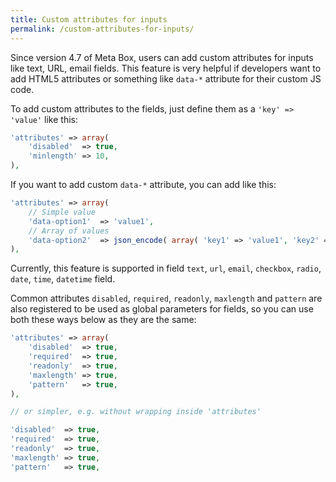 ```yaml
---
title: Custom attributes for inputs
permalink: /custom-attributes-for-inputs/
---
```


Since version 4.7 of Meta Box, users can add custom attributes for inputs like text, URL, email fields. This feature is very helpful if developers want to add HTML5 attributes or something like `data-*` attribute for their custom JS code.

To add custom attributes to the fields, just define them as a `'key' => 'value'` like this:

```php
'attributes' => array(
    'disabled'  => true,
    'minlength' => 10,
),
```

If you want to add custom `data-*` attribute, you can add like this:

```php
'attributes' => array(
    // Simple value
    'data-option1'  => 'value1',
    // Array of values
    'data-option2'  => json_encode( array( 'key1' => 'value1', 'key2' => 'value2' ) ),
),
```

Currently, this feature is supported in field `text`, `url`, `email`, `checkbox`, `radio`, `date`, `time`, `datetime` field.

Common attributes `disabled`, `required`, `readonly`, `maxlength` and `pattern` are also registered to be used as global parameters for fields, so you can use both these ways below as they are the same:

```php
'attributes' => array(
    'disabled'  => true,
    'required'  => true,
    'readonly'  => true,
    'maxlength' => true,
    'pattern'   => true,
),

// or simpler, e.g. without wrapping inside 'attributes'

'disabled'  => true,
'required'  => true,
'readonly'  => true,
'maxlength' => true,
'pattern'   => true,
```
